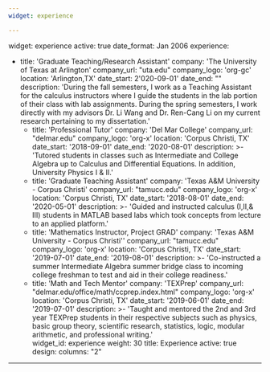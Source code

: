 ```yaml
---
widget: experience

---
```

widget: experience
active: true
date_format: Jan 2006
experience:
  - title: 'Graduate Teaching/Research Assistant'
    company: 'The University of Texas at Arlington'
    company_url: "uta.edu"
    company_logo: 'org-gc'
    location: 'Arlington,TX'
    date_start: 2'020-09-01'
    date_end: ""
    description: 'During the fall semesters, I work as a Teaching Assistant for the calculus instructors where I guide the students in the lab portion of their class with lab assignments.  During the spring semesters, I work directly with my advisors Dr. Li Wang and Dr. Ren-Cang Li on my current research pertaining to my dissertation.'  
    - title: 'Professional Tutor'
    company: 'Del Mar College'
    company_url: "delmar.edu"
    company_logo: 'org-x'
    location: 'Corpus Christi, TX'
    date_start: '2018-09-01'
    date_end: '2020-08-01'
    description: >- 'Tutored students in classes such as Intermediate and College Algebra up to Calculus and Differential Equations.  In addition, University Physics I & II.'  
    - title: 'Graduate Teaching Assistant'
    company: 'Texas A&M University - Corpus Christi'
    company_url: "tamucc.edu"
    company_logo: 'org-x'
    location: 'Corpus Christi, TX'
    date_start: '2018-08-01'
    date_end: '2020-05-01'
    description: >- 'Guided and instructed calculus (I,II,& III) students in MATLAB based labs which took concepts from lecture to an applied platform.'  
    - title: 'Mathematics Instructor, Project GRAD'
    company: 'Texas A&M University - Corpus Christi''
    company_url: "tamucc.edu"
    company_logo: 'org-x'
    location: 'Corpus Christi, TX'
    date_start: '2019-07-01'
    date_end: '2019-08-01'
    description: >- 'Co-instructed a summer Intermediate Algebra summer bridge class to incoming college freshman to test and aid in their college readiness.'  
    - title: 'Math and Tech Mentor'
    company: 'TEXPrep'
    company_url: "delmar.edu/office/math/ccprep.index.html"
    company_logo: 'org-x'
    location: 'Corpus Christi, TX'
    date_start: '2019-06-01'
    date_end: '2019-07-01'
    description: >- 'Taught and mentored the 2nd and 3rd year TEXPrep students in their respective subjects such as physics, basic group theory, scientific research, statistics, logic, modular arithmetic, and professional writing.'   
widget_id: experience
weight: 30
title: Experience
active: true
design:
  columns: "2"
---

